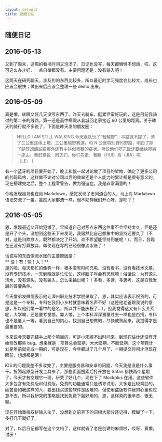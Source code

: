 ```yaml
---
layout: default
title: 随便日记
---  
```


## 随便日记  

## 2016-05-13
又到了周末，这周的看书时间又泡汤了，日记也没写，每天都懒懒不想动，哎，这可这么办才好，一点自律都没有。主要问题还是：没有输入吧！

这两天在研究聊天，涉及到的东西比较多，所以最近的学习强度会比较大，成长也应该会很快；做出来后应该会整理一些 demo 出来。  

## 2016-05-09  
真是懒，转眼又好几天没写东西了。昨天去骑车，挺累但蛮好玩的，这是目前我骑过的第二长的线路，第一还是高中寒假从县城回老家接近 60 公里的距离。关于昨天的骑行就不多说了，下面是昨天发的朋友圈：

> HELLO.I AM STILL WALKING.今天跟队玩了“轻越野”，平路就不提了，骑了三公里连续上坡，三公里越野赛道，和 N 公里特别野的野路，明白了除了腿软颈酸屁股疼外还有手抖似筛糠的症状。听说他们吃完饭还要继续爬另一座山，我赶紧说：同志们，你们先走，我断（HUI）后（JIA）吧（LE）！  

有一个蓝牙的项目要开始了，晚上和飘一起讨论做了项目的架构，确定了更多公司的代码风格，这样做不论对公司以后的效率还是个人能力的累计都是很有意义的。现在搭建完之后，整个工程零警告，做为强迫症，我是非常满意的！  

今晚发现超哥也在用 Markdown，感觉发现了志同道合的人，马上对 Markdown 语法交流了一番，虽然大家都渣一样，但不妨碍我们开心呀，是吧？！

## 2016-05-05  
恩，发现最近又开始犯懒了。早知道自己对写点东西这件事不会坚持太久，但是还是开了个头，没想到这些天下来发现，我居然比自己想象中的坚持还要久了（不对，这是自欺欺人，既然都决定了开始，谁不希望能坚持到底呢！）。而且，我现在还没有打算放弃，即使现在写的已经很像流水账了！  

话说写的东西像流水账的主要原因是：  
** 没！有！输！入！**  
是的啦，每天都忙的像狗一样，根本没有时间充电，没有看书，没有看技术文章，没有专研技术，一天到晚就是忙忙忙，这样脑子咋会有思想嘛！俗话说：为有源头活水，没有源头，没有输入，怎么来输出呢？！多看，多读，多思考，这是自我发展的首要条件。  

今天堂弟发微信表示他让漳州职业技术学院录取了。恩，其实应该表示祝贺的，可是这是一个专科，专科在我们小乡村就意味着名声不好（这是他老爸跟我说的意思，所以他们第一看中的是名，所以并不能庆祝了...）。但我觉得这又有什么关系呢，大学嘛，还是要考觉悟，靠人带，上个本科浑浑噩噩过去一样也是白搭，专科也不是低人一等，看到自己的内心，找到自己想做的，尽快成熟起来，我觉得才是最重要的。  

本来说今天要完结手上那个项目的，可是小宋腾不出时间来，到现在估计还没有开始修改那些 bug。想来就是：项目总会延期，大大延期，不断延期。这个项目计划是年前就完成一期的，可是现在，今年都过了几个月了，一期提交时间才浮现在眼前，想想都是泪！  

iOS 的问题我差不多改完了，主要是服务器和安卓的问题，今天我是没是什么事干。折腾起原型开发工具来了，那些页面搜索后打开放在 Safari 都快两个星期了，今天才有空理它一理，研究了好几个，现在下了 Mockplus 在用。这些软件大多包含有免费版和付费版，免费的功能通常只是诱导试用，大多是比较鸡肋的，而吝啬如我这样的人，要出钱买这些软件是困难的，但使用盗版软件我的心里也过意不去，所以我研究的策略是找到免费下最好用的，恩，这样真的很辛苦、很无聊。  

现在开始重拾双拼输入法了，没想到之前背下的词根大部分还记得，模糊了一下，多打几下就好了。  

对了，以后日记都写在这个文档了，这样就省了老是创建的麻烦啦，哎呀，真懒，讨厌！
